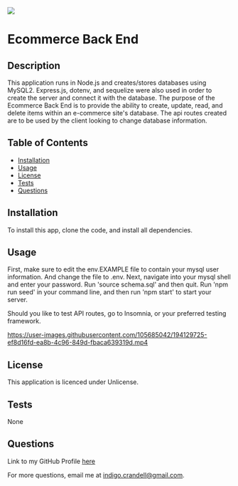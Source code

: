 
  [![](https://img.shields.io/badge/license-Unlicense-green.svg)](https://unlicense.org/)

  # Ecommerce Back End

  ## Description

  This application runs in Node.js and creates/stores databases using MySQL2. Express.js, dotenv, and sequelize were also used in order to create the server and connect it with the database. The purpose of the Ecommerce Back End is to provide the ability to create, update, read, and delete items within an e-commerce site's database. The api routes created are to be used by the client looking to change database information.

  ## Table of Contents

  - [Installation](#installation)
  - [Usage](#usage)
  - [License](#license)
  - [Tests](#tests)
  - [Questions](#questions)

  <a name="installation"></a>
  ## Installation 

  To install this app, clone the code, and install all dependencies. 

  <a name="usage"></a>
  ## Usage

  First, make sure to edit the env.EXAMPLE file to contain your mysql user information. And change the file to .env. Next, navigate into your mysql shell and enter your password. Run 'source schema.sql' and then quit. Run 'npm run seed' in your command line, and then run 'npm start' to start your server. 

  Should you like to test API routes, go to Insomnia, or your preferred testing framework.


https://user-images.githubusercontent.com/105685042/194129725-ef8d16fd-ea8b-4c96-849d-fbaca639319d.mp4


  <a name="license"></a>
  ## License

  This application is licenced under Unlicense.
  

  <a name="tests"></a>
  ## Tests

  None

  <a name="questions"></a>
  ## Questions

  Link to my GitHub Profile [here](https://github.com/IndigoFobes)

  For more questions, email me at indigo.crandell@gmail.com.
